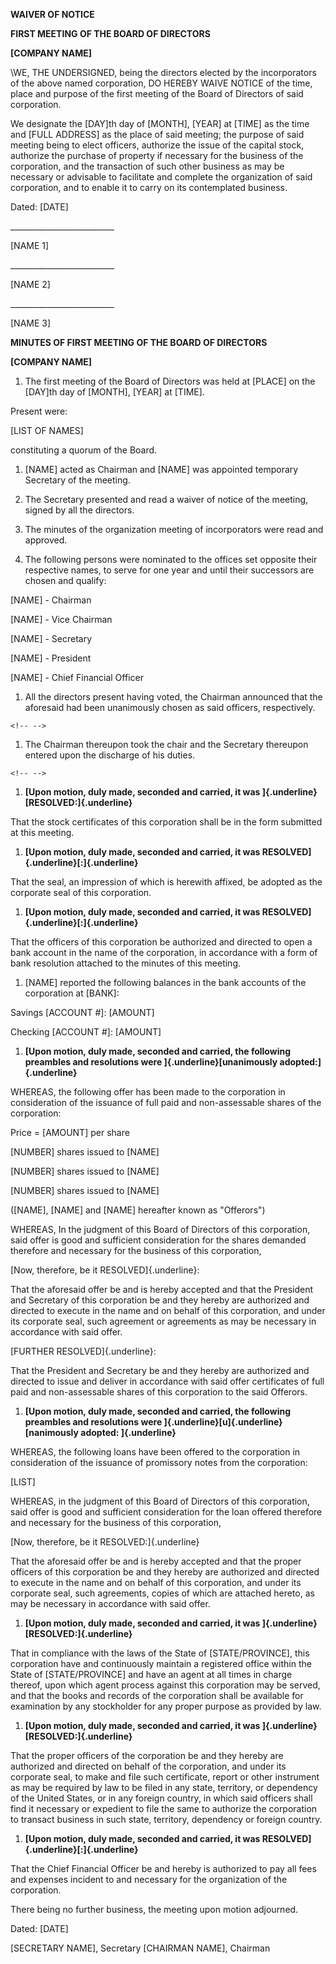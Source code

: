 **WAIVER OF NOTICE**

**FIRST MEETING OF THE BOARD OF DIRECTORS**

**\[COMPANY NAME\]**

\\WE, THE UNDERSIGNED, being the directors elected by the incorporators
of the above named corporation, DO HEREBY WAIVE NOTICE of the time,
place and purpose of the first meeting of the Board of Directors of said
corporation.

We designate the \[DAY\]th day of \[MONTH\], \[YEAR\] at \[TIME\] as the
time and \[FULL ADDRESS\] as the place of said meeting; the purpose of
said meeting being to elect officers, authorize the issue of the capital
stock, authorize the purchase of property if necessary for the business
of the corporation, and the transaction of such other business as may be
necessary or advisable to facilitate and complete the organization of
said corporation, and to enable it to carry on its contemplated
business.

Dated: \[DATE\]

\_\_\_\_\_\_\_\_\_\_\_\_\_\_\_\_\_\_\_\_\_\_\_\_\_\_

\[NAME 1\]

\_\_\_\_\_\_\_\_\_\_\_\_\_\_\_\_\_\_\_\_\_\_\_\_\_\_

\[NAME 2\]

\_\_\_\_\_\_\_\_\_\_\_\_\_\_\_\_\_\_\_\_\_\_\_\_\_\_

\[NAME 3\]

**MINUTES OF FIRST MEETING OF THE BOARD OF DIRECTORS**

**\[COMPANY NAME\]**

1.  The first meeting of the Board of Directors was held at \[PLACE\] on
    the \[DAY\]th day of \[MONTH\], \[YEAR\] at \[TIME\].

Present were:

\[LIST OF NAMES\]

constituting a quorum of the Board.

1.  \[NAME\] acted as Chairman and \[NAME\] was appointed temporary
    Secretary of the meeting.

2.  The Secretary presented and read a waiver of notice of the meeting,
    signed by all the directors.

3.  The minutes of the organization meeting of incorporators were read
    and approved.

4.  The following persons were nominated to the offices set opposite
    their respective names, to serve for one year and until their
    successors are chosen and qualify:

\[NAME\] - Chairman

\[NAME\] - Vice Chairman

\[NAME\] - Secretary

\[NAME\] - President

\[NAME\] - Chief Financial Officer

1.  All the directors present having voted, the Chairman announced that
    the aforesaid had been unanimously chosen as said officers,
    respectively.

```{=html}
<!-- -->
```
1.  The Chairman thereupon took the chair and the Secretary thereupon
    entered upon the discharge of his duties.

```{=html}
<!-- -->
```
1.  **[Upon motion, duly made, seconded and carried, it was
    ]{.underline}[RESOLVED:]{.underline}**

That the stock certificates of this corporation shall be in the form
submitted at this meeting.

1.  **[Upon motion, duly made, seconded and carried, it was
    RESOLVED]{.underline}[:]{.underline}**

That the seal, an impression of which is herewith affixed, be adopted as
the corporate seal of this corporation.

1.  **[Upon motion, duly made, seconded and carried, it was
    RESOLVED]{.underline}[:]{.underline}**

That the officers of this corporation be authorized and directed to open
a bank account in the name of the corporation, in accordance with a form
of bank resolution attached to the minutes of this meeting.

1.  \[NAME\] reported the following balances in the bank accounts of the
    corporation at \[BANK\]:

Savings \[ACCOUNT #\]: \[AMOUNT\]

Checking \[ACCOUNT #\]: \[AMOUNT\]

1.  **[Upon motion, duly made, seconded and carried, the following
    preambles and resolutions were ]{.underline}[unanimously
    adopted:]{.underline}**

WHEREAS, the following offer has been made to the corporation in
consideration of the issuance of full paid and non-assessable shares of
the corporation:

Price = \[AMOUNT\] per share

\[NUMBER\] shares issued to \[NAME\]

\[NUMBER\] shares issued to \[NAME\]

\[NUMBER\] shares issued to \[NAME\]

(\[NAME\], \[NAME\] and \[NAME\] hereafter known as \"Offerors\")

WHEREAS, In the judgment of this Board of Directors of this corporation,
said offer is good and sufficient consideration for the shares demanded
therefore and necessary for the business of this corporation,

[Now, therefore, be it RESOLVED]{.underline}:

That the aforesaid offer be and is hereby accepted and that the
President and Secretary of this corporation be and they hereby are
authorized and directed to execute in the name and on behalf of this
corporation, and under its corporate seal, such agreement or agreements
as may be necessary in accordance with said offer.

[FURTHER RESOLVED]{.underline}:

That the President and Secretary be and they hereby are authorized and
directed to issue and deliver in accordance with said offer certificates
of full paid and non-assessable shares of this corporation to the said
Offerors.

1.  **[Upon motion, duly made, seconded and carried, the following
    preambles and resolutions were
    ]{.underline}[u]{.underline}[nanimously adopted: ]{.underline}**

WHEREAS, the following loans have been offered to the corporation in
consideration of the issuance of promissory notes from the corporation:

\[LIST\]

WHEREAS, in the judgment of this Board of Directors of this corporation,
said offer is good and sufficient consideration for the loan offered
therefore and necessary for the business of this corporation,

[Now, therefore, be it RESOLVED:]{.underline}

That the aforesaid offer be and is hereby accepted and that the proper
officers of this corporation be and they hereby are authorized and
directed to execute in the name and on behalf of this corporation, and
under its corporate seal, such agreements, copies of which are attached
hereto, as may be necessary in accordance with said offer.

1.  **[Upon motion, duly made, seconded and carried, it was
    ]{.underline}[RESOLVED:]{.underline}**

That in compliance with the laws of the State of \[STATE/PROVINCE\],
this corporation have and continuously maintain a registered office
within the State of \[STATE/PROVINCE\] and have an agent at all times in
charge thereof, upon which agent process against this corporation may be
served, and that the books and records of the corporation shall be
available for examination by any stockholder for any proper purpose as
provided by law.

1.  **[Upon motion, duly made, seconded and carried, it was
    ]{.underline}[RESOLVED:]{.underline}**

That the proper officers of the corporation be and they hereby are
authorized and directed on behalf of the corporation, and under its
corporate seal, to make and file such certificate, report or other
instrument as may be required by law to be filed in any state,
territory, or dependency of the United States, or in any foreign
country, in which said officers shall find it necessary or expedient to
file the same to authorize the corporation to transact business in such
state, territory, dependency or foreign country.

1.  **[Upon motion, duly made, seconded and carried, it was
    RESOLVED]{.underline}[:]{.underline}**

That the Chief Financial Officer be and hereby is authorized to pay all
fees and expenses incident to and necessary for the organization of the
corporation.

There being no further business, the meeting upon motion adjourned.

Dated: \[DATE\]

\[SECRETARY NAME\], Secretary \[CHAIRMAN NAME\], Chairman
